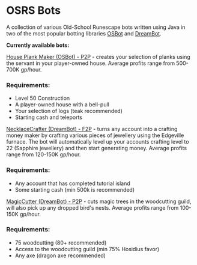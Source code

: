 # OSRS Bots
A collection of various Old-School Runescape bots written using Java in two of the most popular botting libraries [OSBot](https://osbot.org/api/ "OSBot") and [DreamBot](https://dreambot.org/javadocs/ "DreamBot").

<b>Currently available bots:</b>

[House Plank Maker (OSBot) - P2P](https://github.com/AdamBrodin/osrsbots/releases/tag/HousePlankMaker "HousePlankMaker") - creates your selection of planks using the servant in your player-owned house. Average profits range from 500-700K gp/hour. 

### <b>Requirements:</b>
* Level 50 Construction
* A player-owned house with a bell-pull
* Your selection of logs (teak recommended)
* Starting cash and teleports


[NecklaceCrafter (DreamBot) - F2P](https://github.com/AdamBrodin/osrsbots/releases/tag/NecklaceCrafter "NecklaceCrafter") - turns any account into a crafting money maker by crafting various pieces of jewellery using the Edgeville furnace. The bot will automatically level up your accounts crafting level to 22 (Sapphire jewellery) and then start generating money. Average profits range from 120-150K gp/hour.

### <b>Requirements:</b>
* Any account that has completed tutorial island
* Some starting cash (min 500k is recommended)

[MagicCutter (DreamBot) - P2P](https://github.com/AdamBrodin/osrsbots/releases/tag/MagicCutter "MagicCutter") - cuts magic trees in the woodcutting guild, will also pick up any dropped bird's nests. Average profits range from 100-150K gp/hour.

### <b>Requirements:</b>
* 75 woodcutting (80+ recommended)
* Access to the woodcutting guild (min 75% Hosidius favor)
* Any axe (dragon axe recommended)

